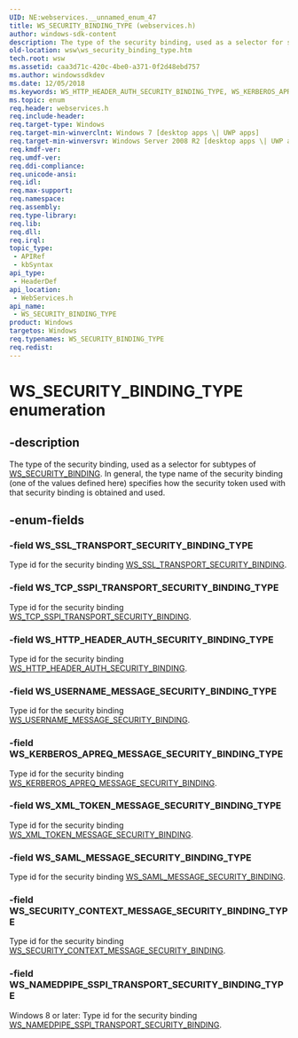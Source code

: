 ```yaml
---
UID: NE:webservices.__unnamed_enum_47
title: WS_SECURITY_BINDING_TYPE (webservices.h)
author: windows-sdk-content
description: The type of the security binding, used as a selector for subtypes of WS_SECURITY_BINDING.
old-location: wsw\ws_security_binding_type.htm
tech.root: wsw
ms.assetid: caa3d71c-420c-4be0-a371-0f2d48ebd757
ms.author: windowssdkdev
ms.date: 12/05/2018
ms.keywords: WS_HTTP_HEADER_AUTH_SECURITY_BINDING_TYPE, WS_KERBEROS_APREQ_MESSAGE_SECURITY_BINDING_TYPE, WS_NAMEDPIPE_SSPI_TRANSPORT_SECURITY_BINDING_TYPE, WS_SAML_MESSAGE_SECURITY_BINDING_TYPE, WS_SECURITY_BINDING_TYPE, WS_SECURITY_BINDING_TYPE enumeration [Web Services for Windows], WS_SECURITY_CONTEXT_MESSAGE_SECURITY_BINDING_TYPE, WS_SSL_TRANSPORT_SECURITY_BINDING_TYPE, WS_TCP_SSPI_TRANSPORT_SECURITY_BINDING_TYPE, WS_USERNAME_MESSAGE_SECURITY_BINDING_TYPE, WS_XML_TOKEN_MESSAGE_SECURITY_BINDING_TYPE, webservices/WS_HTTP_HEADER_AUTH_SECURITY_BINDING_TYPE, webservices/WS_KERBEROS_APREQ_MESSAGE_SECURITY_BINDING_TYPE, webservices/WS_NAMEDPIPE_SSPI_TRANSPORT_SECURITY_BINDING_TYPE, webservices/WS_SAML_MESSAGE_SECURITY_BINDING_TYPE, webservices/WS_SECURITY_BINDING_TYPE, webservices/WS_SECURITY_CONTEXT_MESSAGE_SECURITY_BINDING_TYPE, webservices/WS_SSL_TRANSPORT_SECURITY_BINDING_TYPE, webservices/WS_TCP_SSPI_TRANSPORT_SECURITY_BINDING_TYPE, webservices/WS_USERNAME_MESSAGE_SECURITY_BINDING_TYPE, webservices/WS_XML_TOKEN_MESSAGE_SECURITY_BINDING_TYPE, wsw.ws_security_binding_type
ms.topic: enum
req.header: webservices.h
req.include-header: 
req.target-type: Windows
req.target-min-winverclnt: Windows 7 [desktop apps \| UWP apps]
req.target-min-winversvr: Windows Server 2008 R2 [desktop apps \| UWP apps]
req.kmdf-ver: 
req.umdf-ver: 
req.ddi-compliance: 
req.unicode-ansi: 
req.idl: 
req.max-support: 
req.namespace: 
req.assembly: 
req.type-library: 
req.lib: 
req.dll: 
req.irql: 
topic_type:
 - APIRef
 - kbSyntax
api_type:
 - HeaderDef
api_location:
 - WebServices.h
api_name:
 - WS_SECURITY_BINDING_TYPE
product: Windows
targetos: Windows
req.typenames: WS_SECURITY_BINDING_TYPE
req.redist: 
---
```


# WS_SECURITY_BINDING_TYPE enumeration


## -description


The type of the security binding, used as a selector for subtypes of
<a href="https://msdn.microsoft.com/6c0663e8-ae73-41a2-9273-50f53534926b">WS_SECURITY_BINDING</a>.  In general, the type name of the
security binding (one of the values defined here) specifies how the
security token used with that security binding is obtained and used.
            


## -enum-fields




### -field WS_SSL_TRANSPORT_SECURITY_BINDING_TYPE

Type id for the security binding <a href="https://msdn.microsoft.com/en-us/library/Dd323441(v=VS.85).aspx">WS_SSL_TRANSPORT_SECURITY_BINDING</a>.
                


### -field WS_TCP_SSPI_TRANSPORT_SECURITY_BINDING_TYPE

Type id for the security binding <a href="https://msdn.microsoft.com/en-us/library/Dd323466(v=VS.85).aspx">WS_TCP_SSPI_TRANSPORT_SECURITY_BINDING</a>.
                


### -field WS_HTTP_HEADER_AUTH_SECURITY_BINDING_TYPE

Type id for the security binding <a href="https://msdn.microsoft.com/en-us/library/Dd401908(v=VS.85).aspx">WS_HTTP_HEADER_AUTH_SECURITY_BINDING</a>.
                


### -field WS_USERNAME_MESSAGE_SECURITY_BINDING_TYPE

Type id for the security binding <a href="https://msdn.microsoft.com/en-us/library/Dd323497(v=VS.85).aspx">WS_USERNAME_MESSAGE_SECURITY_BINDING</a>.
                


### -field WS_KERBEROS_APREQ_MESSAGE_SECURITY_BINDING_TYPE

Type id for the security binding <a href="https://msdn.microsoft.com/en-us/library/Dd401944(v=VS.85).aspx">WS_KERBEROS_APREQ_MESSAGE_SECURITY_BINDING</a>.
                


### -field WS_XML_TOKEN_MESSAGE_SECURITY_BINDING_TYPE

Type id for the security binding <a href="https://msdn.microsoft.com/en-us/library/Dd323568(v=VS.85).aspx">WS_XML_TOKEN_MESSAGE_SECURITY_BINDING</a>.
                


### -field WS_SAML_MESSAGE_SECURITY_BINDING_TYPE

Type id for the security binding <a href="https://msdn.microsoft.com/en-us/library/Dd323373(v=VS.85).aspx">WS_SAML_MESSAGE_SECURITY_BINDING</a>.
                


### -field WS_SECURITY_CONTEXT_MESSAGE_SECURITY_BINDING_TYPE

Type id for the security binding <a href="https://msdn.microsoft.com/en-us/library/Dd323391(v=VS.85).aspx">WS_SECURITY_CONTEXT_MESSAGE_SECURITY_BINDING</a>.
                


### -field WS_NAMEDPIPE_SSPI_TRANSPORT_SECURITY_BINDING_TYPE

Windows 8 or later:
Type id for the security binding <a href="https://msdn.microsoft.com/en-us/library/Hh437361(v=VS.85).aspx">WS_NAMEDPIPE_SSPI_TRANSPORT_SECURITY_BINDING</a>.
                

